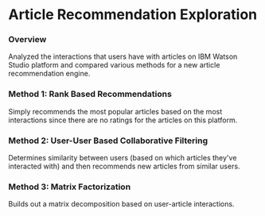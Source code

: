 # Article Recommendation Exploration

### Overview
Analyzed the interactions that users have with articles on IBM Watson Studio platform and compared various methods for a new article recommendation engine.

### Method 1: Rank Based Recommendations
Simply recommends the most popular articles based on the most interactions since there are no ratings for the articles on this platform.

### Method 2: User-User Based Collaborative Filtering
Determines similarity between users (based on which articles they've interacted with) and then recommends new articles from similar users.

### Method 3: Matrix Factorization
Builds out a matrix decomposition based on user-article interactions.
